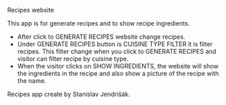 Recipes website

This app is for generate recipes and to show recipe ingredients.

- After click to GENERATE RECIPES website change recipes.
- Under GENERATE RECIPES button is CUISINE TYPE FILTER it is filter recipes. This filter change when you click to GENERATE RECIPES and visitor can filter recipe by cuisine type.
- When the visitor clicks on SHOW INGREDIENTS, the website will show the ingredients in the recipe and also show a picture of the recipe with the name.

Recipes app create by Stanislav Jendrišák.